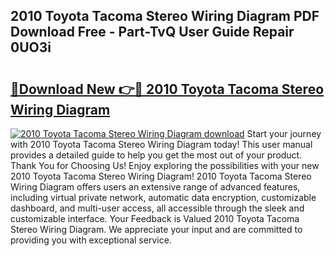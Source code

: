 ## 2010 Toyota Tacoma Stereo Wiring Diagram PDF Download Free - Part-TvQ User Guide Repair 0UO3i

# <h2><a href="http://dfsu9bz.blite.top/?on=2010+Toyota+Tacoma+Stereo+Wiring+Diagram">🔗Download New 👉🔴 2010 Toyota Tacoma Stereo Wiring Diagram</a></h2>

[![2010 Toyota Tacoma Stereo Wiring Diagram download](https://i.imgur.com/lujVjoI.png)](http://dfsu9bz.blite.top/?on=2010+Toyota+Tacoma+Stereo+Wiring+Diagram)
Start your journey with 2010 Toyota Tacoma Stereo Wiring Diagram today! This user manual provides a detailed guide to help you get the most out of your product. Thank You for Choosing Us! Enjoy exploring the possibilities with your new 2010 Toyota Tacoma Stereo Wiring Diagram! 2010 Toyota Tacoma Stereo Wiring Diagram offers users an extensive range of advanced features, including virtual private network, automatic data encryption, customizable dashboard, and multi-user access, all accessible through the sleek and customizable interface. Your Feedback is Valued 2010 Toyota Tacoma Stereo Wiring Diagram. We appreciate your input and are committed to providing you with exceptional service.
